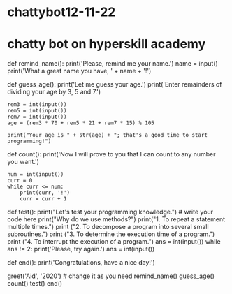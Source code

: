 # chattybot12-11-22
# chatty bot on hyperskill academy
def remind_name():
    print('Please, remind me your name.')
    name = input()
    print('What a great name you have, ' + name + '!')


def guess_age():
    print('Let me guess your age.')
    print('Enter remainders of dividing your age by 3, 5 and 7.')

    rem3 = int(input())
    rem5 = int(input())
    rem7 = int(input())
    age = (rem3 * 70 + rem5 * 21 + rem7 * 15) % 105

    print("Your age is " + str(age) + "; that's a good time to start programming!")


def count():
    print('Now I will prove to you that I can count to any number you want.')

    num = int(input())
    curr = 0
    while curr <= num:
        print(curr, '!')
        curr = curr + 1


def test():
    print("Let's test your programming knowledge.")
    # write your code here
    print("Why do we use methods?")
    print("1. To repeat a statement multiple times.")
    print ("2. To decompose a program into several small subroutines.")
    print ("3. To determine the execution time of a program.")
    print ("4. To interrupt the execution of a program.")
    ans = int(input())
    while ans != 2:
        print('Please, try again.')
        ans = int(input())

def end():
    print('Congratulations, have a nice day!')


greet('Aid', '2020')  # change it as you need
remind_name()
guess_age()
count()
test()
end()
